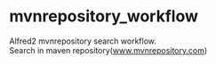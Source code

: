 # mvnrepository_workflow
Alfred2 mvnrepository search workflow. <br>
Search in maven repository(www.mvnrepository.com)
